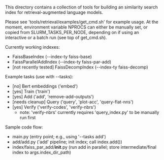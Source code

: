 This directory contains a collection of tools for building an similarity search index for retrieval-augmented language models.

Please see 'tools/retrieval/examples/get_cmd.sh' for example usage. At the moment, environment variable NPROCS can either be manually set, or copied from SLURM_TASKS_PER_NODE, depending on if using an interactive or a batch run (see top of get_cmd.sh).

Currently working indexes:

- FaissBaseIndex (--index-ty faiss-base)
- FaissParallelAddIndex (--index-ty faiss-par-add)
- [not recently tested] FaissDecompIndex (--index-ty faiss-decomp)

Example tasks (use with --tasks):

- [no] Bert embeddings ('embed')
- [yes] Train ('train')
- [yes] Add ('add', 'remove-add-outputs')
- [needs cleanup] Query ('query', 'plot-acc', 'query-flat-nns')
- [yes] Verify ('verify-codes', 'verify-nbrs')
  - note: 'verify-nbrs' currently requires 'query_index.py' to be manually run first

Sample code flow:
- main.py (entry point; e.g., using '--tasks add')
- add/add.py ('add' pipeline; init index; call index.add())
- index/faiss_par_add/__init__.py (run add in parallel; store intermediate/final index to args.index_dir_path)
